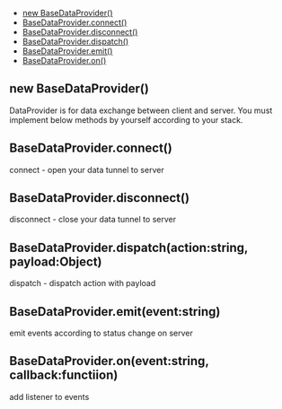   - [new BaseDataProvider()](#newbasedataprovider)
  - [BaseDataProvider.connect()](#basedataproviderconnect)
  - [BaseDataProvider.disconnect()](#basedataproviderdisconnect)
  - [BaseDataProvider.dispatch()](#basedataproviderdispatchactionstringpayloadobject)
  - [BaseDataProvider.emit()](#basedataprovideremiteventstring)
  - [BaseDataProvider.on()](#basedataprovideroneventstringcallbackfunctiion)

## new BaseDataProvider()

  DataProvider is for data exchange between client and server.
  You must implement below methods by yourself according to your stack.

## BaseDataProvider.connect()

  connect - open your data tunnel to server

## BaseDataProvider.disconnect()

  disconnect - close your data tunnel to server

## BaseDataProvider.dispatch(action:string, payload:Object)

  dispatch - dispatch action with payload

## BaseDataProvider.emit(event:string)

  emit events according to status change on server

## BaseDataProvider.on(event:string, callback:functiion)

  add listener to events
